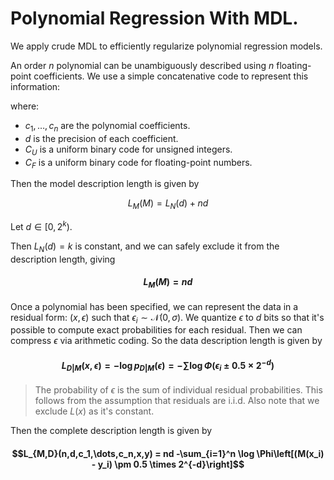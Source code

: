 # Polynomial Regression With MDL.

We apply crude MDL to efficiently regularize polynomial regression models.

An order $n$ polynomial can be unambiguously described using $n$ floating-point coefficients.  We use a simple concatenative code to represent this information:

where:

* $c_1,\dots,c_n$ are the polynomial coefficients.
* $d$ is the precision of each coefficient.
* $C_U$ is a uniform binary code for unsigned integers.
* $C_F$ is a uniform binary code for floating-point numbers.

Then the model description length is given by

 $$L_M(M) = L_{N}(d) + nd$$
 
 Let $d \in [0, 2^k)$.
 
 Then $L_N(d) = k$ is constant, and we can safely exclude it from the description length, giving
 
 #### $$L_M(M) = nd$$

Once a polynomial has been specified, we can represent the data in a residual form: $(x, \epsilon)$ such that $\epsilon_i \sim \mathcal{N}(0, \sigma)$. We quantize $\epsilon$ to $d$ bits so that it's possible to compute exact probabilities for each residual. Then we can compress $\epsilon$ via arithmetic coding. So the data description length is given by

#### $$L_{D|M}(x, \epsilon) = -\log p_{D|M}(\epsilon) = -\sum \log \Phi\left(\epsilon_i \pm 0.5 \times 2^{-d}\right)$$

> The probability of $\epsilon$ is the sum of individual residual probabilities. This follows from the assumption that residuals are i.i.d. Also note that we exclude $L(x)$ as it's constant.

Then the complete description length is given by 

#### $$L_{M,D}(n,d,c_1,\dots,c_n,x,y) = nd -\sum_{i=1}^n \log \Phi\left[(M(x_i) - y_i) \pm 0.5 \times 2^{-d}\right]$$
